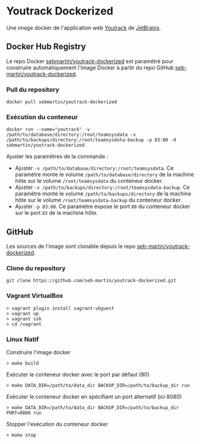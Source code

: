 # Youtrack Dockerized

Une image docker de l'application web [Youtrack](http://www.jetbrains.com/youtrack) de [JetBrains](http://www.jetbrains.com/).

## Docker Hub Registry

Le repo Docker [sebmartin/youtrack-dockerized](https://registry.hub.docker.com/u/sebmartin/youtrack-dockerized) est paramétré pour construire automatiquement l'image Docker à partir du repo GitHub [seb-martin/youtrack-dockerized](https://github.com/seb-martin/youtrack-dockerized).

### Pull du repository

```
docker pull sebmartin/youtrack-dockerized
```

### Exécution du conteneur

```
docker run --name="youtrack" -v /path/to/database/directory:/root/teamsysdata -v /path/to/backups/directory:/root/teamsysdata-backup -p 83:80 -d sebmartin/youtrack-dockerized
```

Ajuster les paramètres de la commande :

* Ajuster `-v /path/to/database/directory:/root/teamsysdata`. Ce paramètre monte le volume `/path/to/database/directory` de la machine hôte sur le volume `/root/teamsysdata` du conteneur docker.
* Ajuster `-v /path/to/backups/directory:/root/teamsysdata-backup`. Ce paramètre monte le volume `/path/to/backups/directory` de la machine hôte sur le volume `/root/teamsysdata-backup` du conteneur docker.
* Ajuster `-p 83:80`. Ce paramètre expose le port `80` du conteneur docker sur le port `83` de la machine hôte.

## GitHub

Les sources de l'image sont clonable depuis le repo [seb-martin/youtrack-dockerized](https://github.com/seb-martin/youtrack-dockerized).

### Clone du repository

```
git clone https://github.com/seb-martin/youtrack-dockerized.git
```

### Vagrant VirtualBox ###

```
> vagrant plugin install vagrant-vbguest
> vagrant up
> vagrant ssh
> cd /vagrant
```

### Linux Natif ###

Construire l'image docker

```
> make build
```

Exécuter le conteneur docker avec le port par défaut (80)

```
> make DATA_DIR=/path/to/data_dir BACKUP_DIR=/path/to/backup_dir run
```

Exécuter le conteneur docker en spécifiant un port alternatif (ici 8080)

```
> make DATA_DIR=/path/to/data_dir BACKUP_DIR=/path/to/backup_dir PORT=8080 run
```

Stopper l'exécution du conteneur docker

```
> make stop
```
